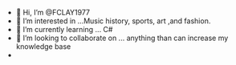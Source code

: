 - 👋 Hi, I’m @FCLAY1977
- 👀 I’m interested in ...Music history, sports, art ,and fashion.
- 🌱 I’m currently learning ... C#
- 💞️ I’m looking to collaborate on ... anything than can increase my knowledge base
-
<div id="badges">
 <a href="https://www.linkedin.com/in/fred-clay-182745273/">


